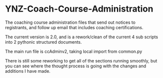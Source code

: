 # YNZ-Coach-Course-Administration
The coaching course administration files that send out notices to registrants, and follow up email that includes coaching certifications.

The current version is 2.0, and is a rework/clean of the current 4 sub scripts into 2 pythonic structured documents. 

The main run file is ccAdminv2, taking local import from common.py

There is still some reworking to get all of the sections running smoothly, but you can see where the thought process is going with the changes and additions I have made. 
